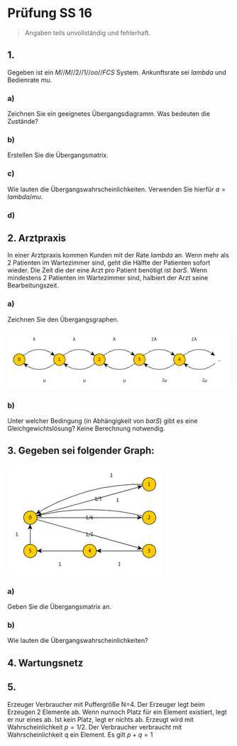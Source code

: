 # Prüfung SS 16

> Angaben teils unvollständig und fehlerhaft.

## 1.

Gegeben ist ein $M//M//2//1//oo//FCS$ System. Ankunftsrate sei $lambda$ und Bedienrate $mu$.

### a)

Zeichnen Sie ein geeignetes Übergangsdiagramm. Was bedeuten die Zustände?

### b)

Erstellen Sie die Übergangsmatrix.

### c)

Wie lauten die Übergangswahrscheinlichkeiten. Verwenden Sie hierfür $a = lambda/mu$.

### d)

## 2. Arztpraxis

In einer Arztpraxis kommen Kunden mit der Rate $lambda$ an. Wenn mehr als 2 Patienten im Wartezimmer sind, geht die Hälfte der Patienten sofort wieder. Die Zeit die der eine Arzt pro Patient benötigt ist $bar S$. Wenn mindestens 2 Patienten im Wartezimmer sind, halbiert der Arzt seine Bearbeitungszeit.

### a)

Zeichnen Sie den Übergangsgraphen.

![](pruefung-2.png)

### b)

Unter welcher Bedingung (in Abhängigkeit von $bar S$) gibt es eine Gleichgewichtslösung? Keine Berechnung notwendig.

## 3. Gegeben sei folgender Graph:

![](pruefung-3.png)

### a) 

Geben Sie die Übergangsmatrix an.

### b)

Wie lauten die Übergangswahrscheinlichkeiten?

## 4. Wartungsnetz

## 5. 

Erzeuger Verbraucher mit Puffergröße N=4. Der Erzeuger legt beim Erzeugen 2 Elemente ab. Wenn nurnoch Platz für ein Element existiert, legt er nur eines ab. Ist kein Platz, legt er nichts ab. Erzeugt wird mit Wahrscheinlichkeit $p=1/2$. Der Verbraucher verbraucht mit Wahrscheinlichkeit q ein Element. Es gilt $p + q =1$ 
